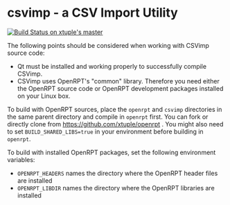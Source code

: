 csvimp - a CSV Import Utility
=============================

[![Build Status on xtuple's master](https://travis-ci.org/xtuple/csvimp.svg?branch=master)](https://travis-ci.org/xtuple/csvimp)

The following points should be considered when working with 
CSVimp source code:

* Qt must be installed and working properly to successfully compile
  CSVimp.
* CSVimp uses OpenRPT's "common" library. Therefore you need either
  the OpenRPT source code or OpenRPT development packages installed
  on your Linux box.

To build with OpenRPT sources, place the `openrpt` and `csvimp`
directories in the same parent directory and compile in `openrpt`
first. You can fork or directly clone from https://github.com/xtuple/openrpt .
You might also need to set `BUILD_SHARED_LIBS=true` in your environment before
building in `openrpt`.

To build with installed OpenRPT packages, set the following
environment variables:
- `OPENRPT_HEADERS` names the directory where the OpenRPT header files are
  installed
- `OPENRPT_LIBDIR` names the directory where the OpenRPT libraries are
  installed
